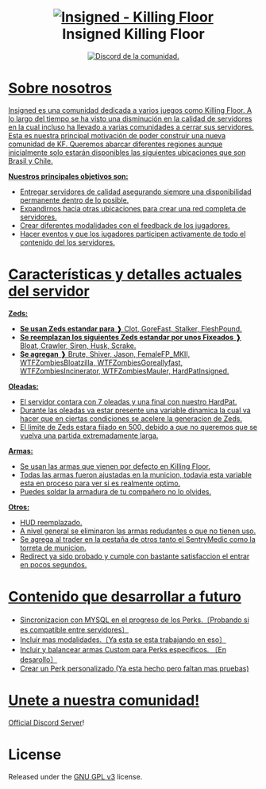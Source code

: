 <h1 align="center">
  <br>
  <a href="https://github.com/Yek-h/Insigned"><img src="https://i.imgur.com/MlebHLU.png" alt="Insigned - Killing Floor"></a>
  <br>
  Insigned Killing Floor
  <br>
</h1>

<p align="center">
  <a href="https://discord.gg/gBrURTZsSk">
    <img src="https://discordapp.com/api/guilds/735957302544433333/widget.png?style=shield" alt="Discord de la comunidad.">
</p>
  
# Sobre nosotros 

Insigned es una comunidad dedicada a varios juegos como Killing Floor. A lo largo del tiempo se ha visto una disminución en la calidad de servidores en la cual incluso ha llevado a varias comunidades a cerrar sus servidores.
Esta es nuestra principal motivación de poder construir una nueva comunidad de KF. Queremos abarcar diferentes regiones aunque inicialmente solo estarán disponibles las siguientes ubicaciones que son Brasil y Chile.  

**Nuestros principales objetivos son:**

- Entregar servidores de calidad asegurando siempre una disponibilidad permanente dentro de lo posible.
- Expandirnos hacia otras ubicaciones para crear una red completa de servidores.
- Crear diferentes modalidades con el feedback de los jugadores.
- Hacer eventos y que los jugadores participen activamente de todo el contenido del los servidores.

# Características y detalles actuales del servidor

**Zeds:** 

- **Se usan Zeds estandar para** ❱ Clot, GoreFast, Stalker, FleshPound.
- **Se reemplazan los siguientes Zeds estandar por unos Fixeados** ❱ Bloat, Crawler, Siren, Husk, Scrake. 
- **Se agregan** ❱ Brute, Shiver, Jason, FemaleFP_MKII, WTFZombiesBloatzilla, WTFZombiesGoreallyfast, WTFZombiesIncinerator, WTFZombiesMauler, HardPatInsigned.
  
**Oleadas:** 

- El servidor contara con 7 oleadas y una final con nuestro HardPat.
- Durante las oleadas va estar presente una variable dinamica la cual va hacer que en ciertas condiciones se acelere la generacion de Zeds.
- El limite de Zeds estara fijado en 500, debido a que no queremos que se vuelva una partida extremadamente larga. 
  
**Armas:**   
  
- Se usan las armas que vienen por defecto en Killing Floor.
- Todas las armas fueron ajustadas en la municion, todavia esta variable esta en proceso para ver si es realmente optimo.
- Puedes soldar la armadura de tu compañero no lo olvides.
  
**Otros:** 
  
- HUD reemplazado.
- A nivel general se eliminaron las armas redudantes o que no tienen uso.
- Se agrega al trader en la pestaña de otros tanto el SentryMedic como la torreta de municion.
- Redirect ya sido probado y cumple con bastante satisfaccion el entrar en pocos segundos.

# Contenido que desarrollar a futuro

- Sincronizacion con MYSQL en el progreso de los Perks.〔Probando si es compatible entre servidores〕
- Incluir mas modalidades.〔Ya esta se esta trabajando en eso〕 
- Incluir y balancear armas Custom para Perks especificos. 〔En desarollo〕
- Crear un Perk personalizado (Ya esta hecho pero faltan mas pruebas)

# Unete a nuestra comunidad!

[Official Discord Server](https://discord.gg/gBrURTZsSk)!

# License

Released under the [GNU GPL v3](https://www.gnu.org/licenses/gpl-3.0.en.html) license.

